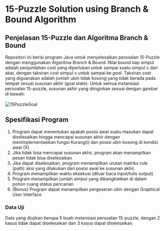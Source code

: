 # 15-Puzzle Solution using Branch &amp; Bound Algorithm 


## Penjelasan 15-Puzzle dan Algoritma Branch & Bound
Repositori ini berisi program Java untuk menyelesaikan persoalan 15-Puzzle dengan menggunakan Algoritma Branch & Bound. Nilai bound tiap simpul adalah penjumlahan cost yang diperlukan untuk sampai suatu simpul x dari akar, dengan taksiran cost simpul x untuk sampai ke <i>goal</i>. Taksiran cost yang diguanakan adalah jumlah ubin tidak kosong yang tidak berada pada tempat sesuai susunan akhir (goal state). Untuk semua instansiasi persoalan 15-puzzle, susunan akhir yang diinginkan sesuai dengan gambar di bawah: <br><br>
![15PuzzleGoal](https://user-images.githubusercontent.com/72206534/160339481-b254c17c-38ff-42f2-9de0-53e2221d59eb.png) <br>

## Spesifikasi Program
1. Program dapat menentukan apakah posisi awal suatu masukan dapat diselesaikan hingga mencapai susunan akhir dengan menimplementasikan fungsi Kurang(i) dan posisi ubin kosong di kondisi awal (X)
2. Jika tidak bisa mencapai susunan akhir, program akan menampilkan pesan tidak bisa diselesaikan
3. Jika dapat diselesaikan, program menampilkan urutan matriks rute (path) aksi yang dilakukan dari posisi awal ke susunan akhir. 
4. Program menampilkan waktu eksekusi (diluar baca input/tulis output)
5. Program menampilkan jumlah simpul yang dibangkiatkan di dalam pohon ruang status pencarian
6. (Bonus) Program dapat menampilkan pergeseran ubin dengan Graphical User Interface

### Data Uji
Data yang diujikan berupa 5 buah instansiasi persoalan 15-puzzle, dengan 2 kasus tidak dapat diselesaikan dan 3 kasus dapat diselesaikan. 